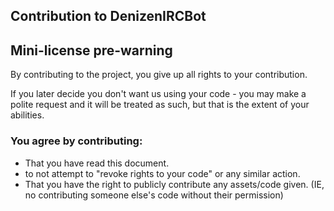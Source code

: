 Contribution to DenizenIRCBot
-----------------------------


## Mini-license pre-warning

By contributing to the project, you give up all rights to your contribution.

If you later decide you don't want us using your code - you may make a polite request and it will be treated as such, but that is the extent of your abilities.

### You agree by contributing:

* That you have read this document.
* to not attempt to "revoke rights to your code" or any similar action.
* That you have the right to publicly contribute any assets/code given. (IE, no contributing someone else's code without their permission)




